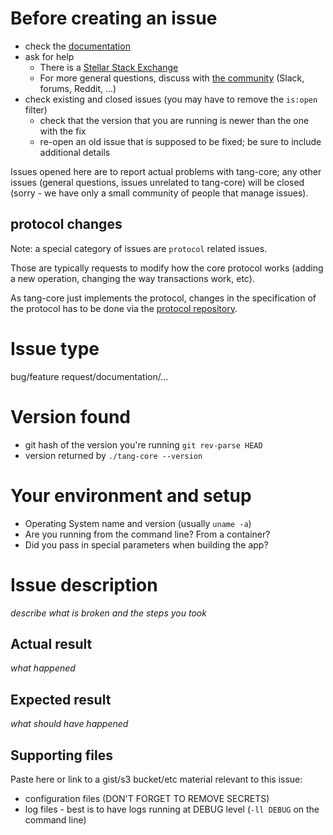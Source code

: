 # Before creating an issue
  * check the [documentation](https://www.tang.org/developers/)
  * ask for help
    * There is a [Stellar Stack Exchange](https://tang.stackexchange.com/)
    * For more general questions, discuss with [the community](https://www.tang.org/community/) (Slack, forums, Reddit, ...)
  * check existing and closed issues (you may have to remove the `is:open` filter)
    * check that the version that you are running is newer than the one with the fix
    * re-open an old issue that is supposed to be fixed; be sure to include additional details

Issues opened here are to report actual problems with tang-core; any other issues (general questions, issues unrelated to tang-core) will be closed (sorry - we have only a small community of people that manage issues).

## protocol changes
Note: a special category of issues are `protocol` related issues.

Those are typically requests to modify how the core protocol works (adding a new operation, changing the way transactions work, etc).

As tang-core just implements the protocol, changes in the specification of the protocol has to be done via the [protocol repository](https://github.com/tang/tang-protocol/issues).


# Issue type
  bug/feature request/documentation/...

# Version found
  * git hash of the version you're running `git rev-parse HEAD`
  * version returned by `./tang-core --version`

# Your environment and setup
  * Operating System name and version (usually `uname -a`)
  * Are you running from the command line? From a container?
  * Did you pass in special parameters when building the app?

# Issue description
 *describe what is broken and the steps you took*

## Actual result
 *what happened*

## Expected result
 *what should have happened*

## Supporting files

 Paste here or link to a gist/s3 bucket/etc material relevant to this issue:
   * configuration files (DON'T FORGET TO REMOVE SECRETS)
   * log files - best is to have logs running at DEBUG level (`-ll DEBUG` on the command line)


